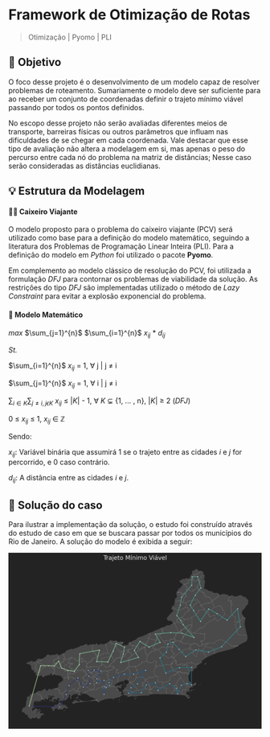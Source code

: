 ﻿
# Framework de Otimização de Rotas
> Otimização | Pyomo | PLI 

## 🎯 Objetivo
O foco desse projeto é o desenvolvimento de um modelo capaz de resolver problemas de roteamento. Sumariamente o modelo deve ser suficiente para ao receber um conjunto de coordenadas definir o trajeto mínimo viável passando por todos os pontos definidos.

No escopo desse projeto não serão avaliadas diferentes meios de transporte, barreiras físicas ou outros parâmetros que influam nas dificuldades de se chegar em cada coordenada. Vale destacar que esse tipo de avaliação não altera a modelagem em si, mas apenas o peso do percurso entre cada nó do problema na matriz de distâncias; Nesse caso serão consideradas as distâncias euclidianas.

## 💡 Estrutura da Modelagem
#### 🚶🏽 Caixeiro Viajante

O modelo proposto para o problema do caixeiro viajante (PCV) será utilizado como base para a definição do modelo matemático, seguindo a literatura dos Problemas de Programação Linear Inteira (PLI). Para a definição do modelo em *Python* foi utilizado o pacote **Pyomo**.

Em complemento ao modelo clássico de resolução do PCV, foi utilizada a formulação *DFJ* para contornar os problemas de viabilidade da solução. As restrições do tipo *DFJ* são implementadas utilizado o método de *Lazy Constraint* para evitar a explosão exponencial do problema.

#### 🧠 Modelo Matemático

*max* $\sum_{j=1}^{n}$ $\sum_{i=1}^{n}$ $x_{ij}$ * $d_{ij}$

*St.*

$\sum_{i=1}^{n}$ $x_{ij}$ = 1, ∀ j | j ≠ i

$\sum_{j=1}^{n}$ $x_{ij}$ = 1, ∀ i | j ≠ i

$\sum_{i ∈ K}$$\sum_{j≠i, j ϵ K}$ $x_{ij}$ ≤ |*K*| - 1, ∀ *K* ⊊ {1, ... , n}, |*K*| ≥ 2  (*DFJ*)

0 ≤ $x_{ij}$ ≤ 1, $x_{ij}$ ∈ ℤ

Sendo:

$x_{ij}$: Variável binária que assumirá 1 se o trajeto entre as cidades *i* e *j* for percorrido, e 0 caso contrário.  

$d_{ij}$: A distância entre as cidades *i* e *j*.


## 🏅 Solução do caso
Para ilustrar a implementação da solução, o estudo foi construído através do estudo de caso em que se buscara passar por todos os municípios do Rio de Janeiro. A solução do modelo é exibida a seguir:


![Optimal Route](optimal%20route.png)
